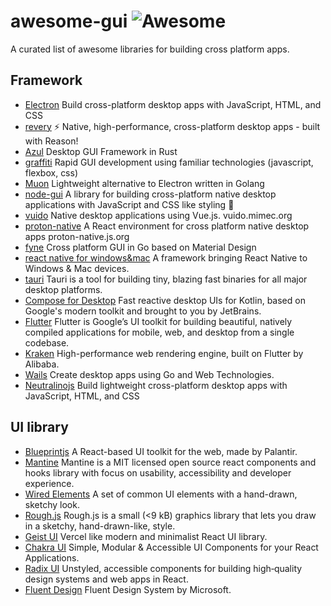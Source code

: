 # awesome-gui ![Awesome](https://cdn.rawgit.com/sindresorhus/awesome/d7305f38d29fed78fa85652e3a63e154dd8e8829/media/badge.svg)

A curated list of awesome libraries for building cross platform apps.

## Framework

- [Electron](https://github.com/electron/electron) Build cross-platform desktop apps with JavaScript, HTML, and CSS
- [revery](https://github.com/revery-ui/revery) ⚡️ Native, high-performance, cross-platform desktop apps - built with Reason!
- [Azul](https://github.com/maps4print/azul) Desktop GUI Framework in Rust
- [graffiti](https://github.com/cztomsik/graffiti) Rapid GUI development using familiar technologies (javascript, flexbox, css)
- [Muon](https://github.com/ImVexed/muon) Lightweight alternative to Electron written in Golang
- [node-gui](https://github.com/nodegui/nodegui) A library for building cross-platform native desktop applications with JavaScript and CSS like styling 🚀
- [vuido](https://github.com/mimecorg/vuido) Native desktop applications using Vue.js. vuido.mimec.org
- [proton-native](https://github.com/kusti8/proton-native) A React environment for cross platform native desktop apps proton-native.js.org
- [fyne](https://github.com/fyne-io/fyne) Cross platform GUI in Go based on Material Design
- [react native for windows&mac](https://github.com/microsoft/react-native-windows) A framework bringing React Native to Windows & Mac devices.
- [tauri](https://github.com/tauri-apps/tauri) Tauri is a tool for building tiny, blazing fast binaries for all major desktop platforms.
- [Compose for Desktop](https://www.jetbrains.com/lp/compose/) Fast reactive desktop UIs for Kotlin, based on Google's modern toolkit and brought to you by JetBrains.
- [Flutter](https://flutter.dev/) Flutter is Google’s UI toolkit for building beautiful, natively compiled applications for mobile, web, and desktop from a single codebase.
- [Kraken](https://openkraken.com/) High-performance web rendering engine, built on Flutter by Alibaba.
- [Wails](https://github.com/wailsapp/wails) Create desktop apps using Go and Web Technologies.
- [Neutralinojs](https://github.com/neutralinojs/neutralinojs) Build lightweight cross-platform desktop apps with JavaScript, HTML, and CSS

## UI library

- [Blueprintjs](https://blueprintjs.com/) A React-based UI toolkit for the web, made by Palantir.
- [Mantine](https://mantine.dev/) Mantine is a MIT licensed open source react components and hooks library with focus on usability, accessibility and developer experience.
- [Wired Elements](https://wiredjs.com/) A set of common UI elements with a hand-drawn, sketchy look.
- [Rough.js](https://github.com/rough-stuff/rough) Rough.js is a small (<9 kB) graphics library that lets you draw in a sketchy, hand-drawn-like, style.
- [Geist UI](https://github.com/geist-org/react) Vercel like modern and minimalist React UI library.
- [Chakra UI](https://github.com/chakra-ui/chakra-ui) Simple, Modular & Accessible UI Components for your React Applications.
- [Radix UI](https://github.com/radix-ui/primitives) Unstyled, accessible components for building high‑quality design systems and web apps in React.
- [Fluent Design](https://github.com/microsoft/fluentui) Fluent Design System by Microsoft.
